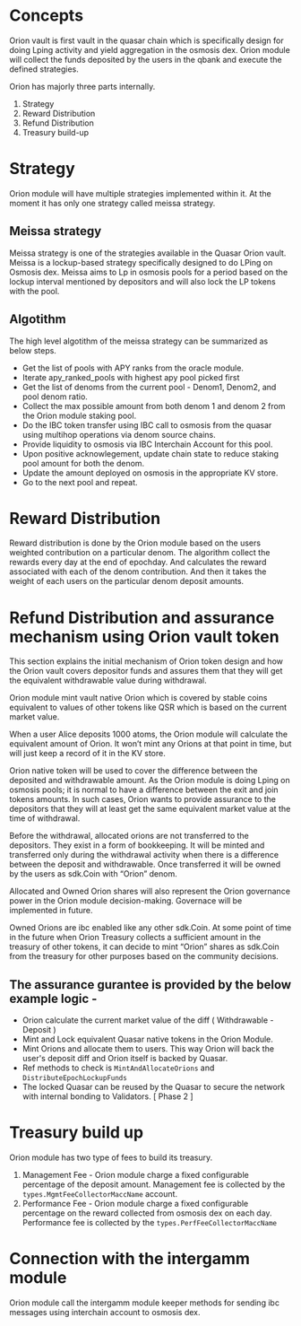 # Concepts 

Orion vault is first vault in the quasar chain which is specifically design 
for doing Lping activity and yield aggregation in the osmosis dex. Orion module will collect the funds deposited by the users in the qbank and execute the defined strategies.

Orion has majorly three parts internally. 
1. Strategy 
2. Reward Distribution
3. Refund Distribution 
4. Treasury build-up

# Strategy 
Orion module will have multiple strategies implemented within it. At the moment it has only one strategy called meissa strategy.

## Meissa strategy

Meissa strategy is one of the strategies available in the Quasar Orion vault. Meissa is a lockup-based strategy specifically designed to do LPing on Osmosis dex. Meissa aims to Lp in osmosis pools for a period based on the lockup interval mentioned by depositors and will also lock the LP tokens with the pool. 

## Algotithm
The high level algotithm of the meissa strategy can be summarized as below steps.
- Get the list of pools with APY ranks from the oracle module. 
- Iterate apy_ranked_pools with highest apy pool picked first
- Get the list of denoms from the current pool - Denom1, Denom2, and pool denom ratio.
- Collect the max possible amount from both denom 1 and denom 2 from the Orion module staking pool.
- Do the IBC token transfer using IBC call to osmosis from the quasar using multihop operations via denom source chains.
- Provide liquidity to osmosis via IBC Interchain Account for this pool.
- Upon positive acknowlegement, update chain state to reduce staking pool amount for both the denom.
- Update the amount deployed on osmosis in the appropriate KV store. 
- Go to the next pool and repeat.


# Reward Distribution 
Reward distribution is done by the Orion module based on the users weighted contribution on a particular denom. The algorithm collect the rewards every day at the end of epochday. And calculates the reward associated with each of the denom contribution. And then it takes the weight of each users on the particular denom deposit amounts. 

# Refund Distribution and assurance mechanism using Orion vault token

This section explains the initial mechanism of Orion token design and how the Orion vault covers depositor funds and assures them that they will get the equivalent withdrawable value during withdrawal.

Orion module mint vault native Orion which is covered by stable coins equivalent to values of other tokens like QSR which is based on the current market value. 

When a user Alice deposits 1000 atoms, the Orion module will calculate the equivalent amount of Orion. It won’t mint any Orions at that point in time, but will just keep a record of it in the KV store.  

Orion native token will be used to cover the difference between the deposited and withdrawable amount. As the Orion module is doing Lping on osmosis pools; it is normal to have a difference between the exit and join tokens amounts.  In such cases, Orion wants to provide assurance to the depositors that they will at least get the same equivalent market value at the time of withdrawal. 

Before the withdrawal, allocated orions are not transferred to the depositors. They exist in a form of bookkeeping. It will be minted and transferred only during the withdrawal activity when there is a difference between the deposit and withdrawable. Once transferred it will be owned by the users as sdk.Coin with “Orion” denom. 

Allocated and Owned Orion shares will also represent the Orion governance power in the Orion module decision-making.  Governace will be implemented in future.

Owned Orions are ibc enabled like any other sdk.Coin. 
At some point of time in the future when Orion Treasury collects a sufficient amount in the treasury of other tokens, it can decide to mint “Orion” shares as sdk.Coin from the treasury for other purposes based on the community decisions. 

## The assurance gurantee is provided by the below example logic -

- Orion calculate the current market value of the diff ( Withdrawable - Deposit ) 
- Mint and Lock equivalent Quasar native tokens in the Orion Module.
- Mint Orions and allocate them to users.  This way Orion will back the user's deposit diff and Orion itself is backed by Quasar. 
- Ref methods to check is `MintAndAllocateOrions` and `DistributeEpochLockupFunds`
- The locked Quasar can be reused by the Quasar to secure the network with internal bonding to Validators. [ Phase 2 ] 


# Treasury build up 
Orion module has two type of fees to build its treasury. 
1. Management Fee - 
   Orion module charge a fixed configurable percentage of the deposit amount.  Management fee is collected by the `types.MgmtFeeCollectorMaccName` account.
2. Performance Fee - 
   Orion module charge a fixed configurable percentage on the reward collected from osmosis dex on each day. Performance fee is collected by the `types.PerfFeeCollectorMaccName`


# Connection with the intergamm module
Orion module call the intergamm module keeper methods for sending ibc messages using interchain account to osmosis dex. 

